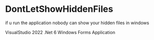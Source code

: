 # DontLetShowHiddenFiles
if u run the application nobody can show your hidden files in windows

VisualStudio 2022
.Net 6
Windows Forms Application
